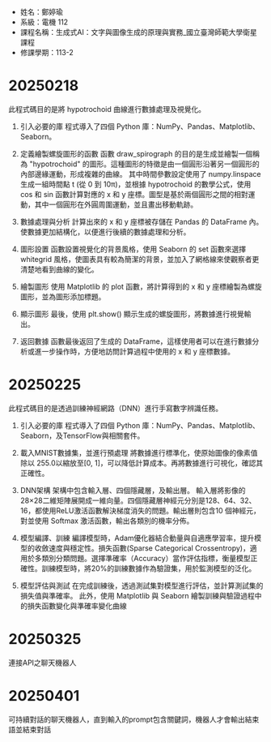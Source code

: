 - 姓名：鄭婷瑜
- 系級：電機 112
- 課程名稱：生成式AI：文字與圖像生成的原理與實務_國立臺灣師範大學衛星課程
- 修課學期：113-2



# 20250218
此程式碼目的是將 hypotrochoid 曲線進行數據處理及視覺化。

1. 引入必要的庫
程式導入了四個 Python 庫：NumPy、Pandas、Matplotlib、Seaborn。

2. 定義繪製螺旋圖形的函數
函數 draw_spirograph 的目的是生成並繪製一個稱為 "hypotrochoid" 的圖形。這種圖形的特徵是由一個圓形沿著另一個圓形的內部邊緣運動，形成複雜的曲線。
其中時間參數設定使用了 numpy.linspace 生成一組時間點 t (從 0 到 10π)，並根據 hypotrochoid 的數學公式，使用 cos 和 sin 函數計算對應的 x 和 y 座標。圖型是基於兩個圓形之間的相對運動，其中一個圓形在外圓周圍運動，並且畫出移動軌跡。

3. 數據處理與分析
計算出來的 x 和 y 座標被存儲在 Pandas 的 DataFrame 內。使數據更加結構化，以便進行後續的數據處理和分析。

4. 圖形設置
函數設置視覺化的背景風格，使用 Seaborn 的 set 函數來選擇 whitegrid 風格，使圖表具有較為簡潔的背景，並加入了網格線來使觀察者更清楚地看到曲線的變化。

5. 繪製圖形
使用 Matplotlib 的 plot 函數，將計算得到的 x 和 y 座標繪製為螺旋圖形，並為圖形添加標題。

6. 顯示圖形
最後，使用 plt.show() 顯示生成的螺旋圖形，將數據進行視覺輸出。

7. 返回數據
函數最後返回了生成的 DataFrame，這樣使用者可以在進行數據分析或進一步操作時，方便地訪問計算過程中使用的 x 和 y 座標數據。


# 20250225
此程式碼目的是透過訓練神經網路（DNN）進行手寫數字辨識任務。

1. 引入必要的庫
程式導入了四個 Python 庫：NumPy、Pandas、Matplotlib、Seaborn，及TensorFlow與相關套件。

2. 載入MNIST數據集，並進行預處理
將數據進行標準化，使原始圖像的像素值除以 255.0以縮放至[0, 1]，可以降低計算成本。再將數據進行可視化，確認其正確性。

3. DNN架構
架構中包含輸入層、四個隱藏層，及輸出層。
輸入層將影像的28×28二維矩陣展開成一維向量。四個隱藏層神經元分別是128、64、32、16，都使用ReLU激活函數解決梯度消失的問題。輸出層則包含10 個神經元，對並使用 Softmax 激活函數，輸出各類別的機率分佈。

4. 模型編譯、訓練
編譯模型時，Adam優化器結合動量與自適應學習率，提升模型的收斂速度與穩定性。損失函數(Sparse Categorical Crossentropy)，適用於多類別分類問題。選擇準確率（Accuracy）當作評估指標，衡量模型正確性。訓練模型時，將20%的訓練數據作為驗證集，用於監測模型的泛化。

5. 模型評估與測試
在完成訓練後，透過測試集對模型進行評估，並計算測試集的損失值與準確率。
此外，使用 Matplotlib 與 Seaborn 繪製訓練與驗證過程中的損失函數變化與準確率變化曲線


# 20250325
連接API之聊天機器人


# 20250401
可持續對話的聊天機器人，直到輸入的prompt包含關鍵詞，機器人才會輸出結束語並結束對話
